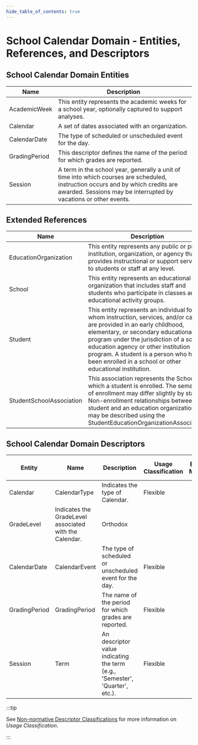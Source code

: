 ```yaml
---
hide_table_of_contents: true
---
```


# School Calendar Domain - Entities, References, and Descriptors

## School Calendar Domain Entities

| Name | Description |
| --- | --- |
| AcademicWeek | This entity represents the academic weeks for a school year, optionally captured to support analyses. |
| Calendar | A set of dates associated with an organization. |
| CalendarDate | The type of scheduled or unscheduled event for the day. |
| GradingPeriod | This descriptor defines the name of the period for which grades are reported. |
| Session | A term in the school year, generally a unit of time into which courses are scheduled, instruction occurs and by which credits are awarded. Sessions may be interrupted by vacations or other events. |

## Extended References

| Name | Description |
| --- | --- |
| EducationOrganization | This entity represents any public or private institution, organization, or agency that provides instructional or support services to students or staff at any level. |
| School | This entity represents an educational organization that includes staff and students who participate in classes and educational activity groups. |
| Student | This entity represents an individual for whom instruction, services, and/or care are provided in an early childhood, elementary, or secondary educational program under the jurisdiction of a school, education agency or other institution or program. A student is a person who has been enrolled in a school or other educational institution. |
| StudentSchoolAssociation | This association represents the School in which a student is enrolled. The semantics of enrollment may differ slightly by state. Non-enrollment relationships between a student and an education organization may be described using the StudentEducationOrganizationAssociation. |

## School Calendar Domain Descriptors

| Entity | Name | Description | Usage Classification | EDFacts Mapping | Commonly Used | Commonly State-Defined |
| --- | --- | --- | --- | --- | --- | --- |
| Calendar | CalendarType | Indicates the type of Calendar. | Flexible |     |     |     |
| GradeLevel | Indicates the GradeLevel associated with the Calendar. | Orthodox |     |     |     |
| CalendarDate | CalendarEvent | The type of scheduled or unscheduled event for the day. | Flexible |     |     |     |
| GradingPeriod | GradingPeriod | The name of the period for which grades are reported. | Flexible |     |     |     |
| Session | Term | An descriptor value indicating the term (e.g., 'Semester', 'Quarter', etc.). | Flexible |     |     |     |

:::tip

See [Non-normative Descriptor
Classifications](/reference/data-exchange/technical-articles/non-normative-descriptor-classifications)
for more information on _Usage Classification_.

:::
